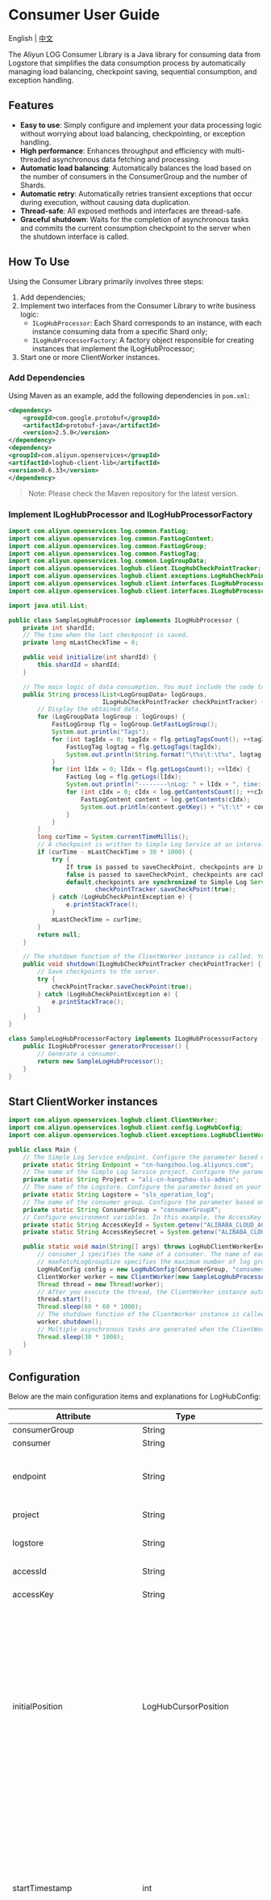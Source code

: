 # Consumer User Guide

English | [中文](./README-zh_CN.md)

The Aliyun LOG Consumer Library is a Java library for consuming data from Logstore that simplifies the data consumption process by automatically managing load balancing, checkpoint saving, sequential consumption, and exception handling.


## Features

- **Easy to use**: Simply configure and implement your data processing logic without worrying about load balancing, checkpointing, or exception handling.
- **High performance**: Enhances throughput and efficiency with multi-threaded asynchronous data fetching and processing.
- **Automatic load balancing**: Automatically balances the load based on the number of consumers in the ConsumerGroup and the number of Shards.
- **Automatic retry**: Automatically retries transient exceptions that occur during execution, without causing data duplication.
- **Thread-safe**: All exposed methods and interfaces are thread-safe.
- **Graceful shutdown**: Waits for the completion of asynchronous tasks and commits the current consumption checkpoint to the server when the shutdown interface is called.


## How To Use

Using the Consumer Library primarily involves three steps:

1. Add dependencies;
2. Implement two interfaces from the Consumer Library to write business logic:
    - `ILogHubProcessor`: Each Shard corresponds to an instance, with each instance consuming data from a specific Shard only;
    - `ILogHubProcessorFactory`: A factory object responsible for creating instances that implement the ILogHubProcessor;
3. Start one or more ClientWorker instances.

### Add Dependencies

Using Maven as an example, add the following dependencies in `pom.xml`:

```xml
<dependency>
    <groupId>com.google.protobuf</groupId>
    <artifactId>protobuf-java</artifactId>
    <version>2.5.0</version>
</dependency>
<dependency>
<groupId>com.aliyun.openservices</groupId>
<artifactId>loghub-client-lib</artifactId>
<version>0.6.33</version>
</dependency>
```

> Note: Please check the Maven repository for the latest version.

### Implement ILogHubProcessor and ILogHubProcessorFactory

```java
import com.aliyun.openservices.log.common.FastLog;
import com.aliyun.openservices.log.common.FastLogContent;
import com.aliyun.openservices.log.common.FastLogGroup;
import com.aliyun.openservices.log.common.FastLogTag;
import com.aliyun.openservices.log.common.LogGroupData;
import com.aliyun.openservices.loghub.client.ILogHubCheckPointTracker;
import com.aliyun.openservices.loghub.client.exceptions.LogHubCheckPointException;
import com.aliyun.openservices.loghub.client.interfaces.ILogHubProcessor;
import com.aliyun.openservices.loghub.client.interfaces.ILogHubProcessorFactory;

import java.util.List;

public class SampleLogHubProcessor implements ILogHubProcessor {
    private int shardId;
    // The time when the last checkpoint is saved. 
    private long mLastCheckTime = 0;

    public void initialize(int shardId) {
        this.shardId = shardId;
    }

    // The main logic of data consumption. You must include the code to handle all exceptions that may occur during data consumption. 
    public String process(List<LogGroupData> logGroups,
                          ILogHubCheckPointTracker checkPointTracker) {
        // Display the obtained data. 
        for (LogGroupData logGroup : logGroups) {
            FastLogGroup flg = logGroup.GetFastLogGroup();
            System.out.println("Tags");
            for (int tagIdx = 0; tagIdx < flg.getLogTagsCount(); ++tagIdx) {
                FastLogTag logtag = flg.getLogTags(tagIdx);
                System.out.println(String.format("\t%s\t:\t%s", logtag.getKey(), logtag.getValue()));
            }
            for (int lIdx = 0; lIdx < flg.getLogsCount(); ++lIdx) {
                FastLog log = flg.getLogs(lIdx);
                System.out.println("--------\nLog: " + lIdx + ", time: " + log.getTime() + ", GetContentCount: " + log.getContentsCount());
                for (int cIdx = 0; cIdx < log.getContentsCount(); ++cIdx) {
                    FastLogContent content = log.getContents(cIdx);
                    System.out.println(content.getKey() + "\t:\t" + content.getValue());
                }
            }
        }
        long curTime = System.currentTimeMillis();
        // A checkpoint is written to Simple Log Service at an interval of 30 seconds. If the ClientWorker instance unexpectedly stops within 30 seconds, a newly started ClientWorker instance consumes data from the last checkpoint. A small amount of data may be repeatedly consumed. 
        if (curTime - mLastCheckTime > 30 * 1000) {
            try {
                If true is passed to saveCheckPoint, checkpoints are immediately synchronized to Simple Log Service.If
                false is passed to saveCheckPoint, checkpoints are cached on your computer.By
                default,checkpoints are synchronized to Simple Log Service at an interval of 60 seconds.
                        checkPointTracker.saveCheckPoint(true);
            } catch (LogHubCheckPointException e) {
                e.printStackTrace();
            }
            mLastCheckTime = curTime;
        }
        return null;
    }

    // The shutdown function of the ClientWorker instance is called. You can manage the checkpoints. 
    public void shutdown(ILogHubCheckPointTracker checkPointTracker) {
        // Save checkpoints to the server. 
        try {
            checkPointTracker.saveCheckPoint(true);
        } catch (LogHubCheckPointException e) {
            e.printStackTrace();
        }
    }
}

class SampleLogHubProcessorFactory implements ILogHubProcessorFactory {
    public ILogHubProcessor generatorProcessor() {
        // Generate a consumer. 
        return new SampleLogHubProcessor();
    }
}
```

## Start ClientWorker instances

```java
import com.aliyun.openservices.loghub.client.ClientWorker;
import com.aliyun.openservices.loghub.client.config.LogHubConfig;
import com.aliyun.openservices.loghub.client.exceptions.LogHubClientWorkerException;

public class Main {
    // The Simple Log Service endpoint. Configure the parameter based on your business scenario. 
    private static String Endpoint = "cn-hangzhou.log.aliyuncs.com";
    // The name of the Simple Log Service project. Configure the parameter based on your business scenario. You must enter the name of an existing project. 
    private static String Project = "ali-cn-hangzhou-sls-admin";
    // The name of the Logstore. Configure the parameter based on your business scenario. You must enter the name of an existing Logstore. 
    private static String Logstore = "sls_operation_log";
    // The name of the consumer group. Configure the parameter based on your business scenario. You do not need to create a consumer group in advance. A consumer group is automatically created when a program runs. 
    private static String ConsumerGroup = "consumerGroupX";
    // Configure environment variables. In this example, the AccessKey ID and AccessKey secret are obtained from environment variables.  
    private static String AccessKeyId = System.getenv("ALIBABA_CLOUD_ACCESS_KEY_ID");
    private static String AccessKeySecret = System.getenv("ALIBABA_CLOUD_ACCESS_KEY_SECRET");

    public static void main(String[] args) throws LogHubClientWorkerException, InterruptedException {
        // consumer_1 specifies the name of a consumer. The name of each consumer in a consumer group must be unique. If different consumers start processes on different machines to consume data in a Logstore, you can use the machine IP addresses to identify each consumer. 
        // maxFetchLogGroupSize specifies the maximum number of log groups that can be obtained from Simple Log Service at a time. Retain the default value. You can use config.setMaxFetchLogGroupSize(100); to change the maximum number. Valid range: (0,1000]. 
        LogHubConfig config = new LogHubConfig(ConsumerGroup, "consumer_1", Endpoint, Project, Logstore, AccessKeyId, AccessKeySecret, LogHubConfig.ConsumePosition.BEGIN_CURSOR, 1000);
        ClientWorker worker = new ClientWorker(new SampleLogHubProcessorFactory(), config);
        Thread thread = new Thread(worker);
        // After you execute the thread, the ClientWorker instance automatically runs and extends the Runnable interface. 
        thread.start();
        Thread.sleep(60 * 60 * 1000);
        // The shutdown function of the ClientWorker instance is called to exit the consumption instance. The associated thread is automatically stopped. 
        worker.shutdown();
        // Multiple asynchronous tasks are generated when the ClientWorker instance is running. To ensure that all running tasks securely stop after the shutdown, we recommend that you set Thread.sleep to 30 seconds. 
        Thread.sleep(30 * 1000);
    }
}
```

## Configuration

Below are the main configuration items and explanations for LogHubConfig:

| Attribute                    | Type                 | Default Value                                 | Description                                                                                                                                                                                                                                                                                                                                                                             |
|------------------------------|----------------------|-----------------------------------------------|-----------------------------------------------------------------------------------------------------------------------------------------------------------------------------------------------------------------------------------------------------------------------------------------------------------------------------------------------------------------------------------------|
| consumerGroup                | String               |                                               | Consumer group name.                                                                                                                                                                                                                                                                                                                                                                    |
| consumer                     | String               |                                               | Consumer name.                                                                                                                                                                                                                                                                                                                                                                          |  
| endpoint                     | String               |                                               | Service endpoint. For information on determining the service endpoint for a Project, refer to the [Endpoints](https://www.alibabacloud.com/help/en/sls/developer-reference/endpoints).                                                                                                                                                                                                  |
| project                      | String               |                                               | Name of the project to be consumed.                                                                                                                                                                                                                                                                                                                                                     |                                                                                               
| logstore                     | String               |                                               | Name of the logstore within the project to be consumed.                                                                                                                                                                                                                                                                                                                                 |                                                                                                      
| accessId                     | String               |                                               | AccessKeyId of the account.                                                                                                                                                                                                                                                                                                                                                             |                                                                                                      
| accessKey                    | String               |                                               | AccessKeySecret of the account.                                                                                                                                                                                                                                                                                                                                                         |                                                                                                      
| initialPosition              | LogHubCursorPosition |                                               | The starting point for consumption. This parameter is used only at the time of the first creation of the consumer group. When the consumer group is started again for consumption, it will continue from the last consumed checkpoint. Options include: <br/> - `BEGIN_CURSOR`：Start position<br/> - `END_CURSOR`：End position<br/> - `SPECIAL_TIMER_CURSOR`：Custom start position<br/> |                                                                                                      
| startTimestamp               | int                  |                                               | Custom log consumption time point. This parameter can only be used when `initialPosition` is set to `SPECIAL_TIMER_CURSOR`. It represents the UNIX timestamp in seconds. When the `startTimestamp` parameter is passed, LogHubConfig automatically sets initialPosition to `SPECIAL_TIMER_CURSOR`.                                                                                      |                                                                                                      
| fetchIntervalMillis          | long                 | 200                                           | Interval for fetching logs from the server, in milliseconds. It is recommended to set this value to 200 or more.                                                                                                                                                                                                                                                                        |                                                                                                      
| heartbeatIntervalMillis      | long                 | 5000                                          | The interval for sending heartbeats to the server, in seconds. If the server doesn't receive a heartbeat for (heartbeatIntervalMillis + timeoutInSeconds), it assumes the consumer has gone offline and will reassign the held Shard.                                                                                                                                                   |                                                                                                      
| consumeInOrder               | boolean              | false                                         | Whether to consume logs in order.                                                                                                                                                                                                                                                                                                                                                       |                                                                                                      
| stsToken                     | String               |                                               | AccessKeyToken of the account. Required when consuming data using a role.                                                                                                                                                                                                                                                                                                               |                                                                                                      
| autoCommitEnabled            | boolean              | true                                          | Whether to automatically commit checkpoint information to the server. When enabled, checkpoints will be committed to the server at regular intervals. The interval is configurable through `autoCommitIntervalMs`.                                                                                                                                                                      |                                                                                                      
| batchSize                    | int                  | 1000                                          | The number of log groups to fetch from the server in one request. Default value is 1000, with a range of 1 ~ 1000. For more information on log groups, please refer to [Log Group](https://www.alibabacloud.com/help/en/sls/product-overview/log-group).                                                                                                                                |                                                                                                      
| timeoutInSeconds             | int                  | 60                                            | Consumer timeout period, in seconds.                                                                                                                                                                                                                                                                                                                                                    |                                                                                                      
| maxInProgressingDataSizeInMB | int                  | 0                                             | The maximum amount of data in MB that all Consumers are currently processing. A value of 0 means no limit. If this limit is exceeded, the data fetch thread will be blocked. Therefore, this value can be used to control the rate of asynchronous data fetch and the size of memory used.                                                                                              |                                                                                                      
| userAgent                    | String               | `Consumer-Library-{ConsumerGroup}/{Consumer}` | UserAgent for the API call.                                                                                                                                                                                                                                                                                                                                                             |                                                                                                      
| proxyHost                    | String               |                                               | Proxy server host.                                                                                                                                                                                                                                                                                                                                                                      |                                                                                                      
| proxyPort                    | int                  |                                               | Proxy server port.                                                                                                                                                                                                                                                                                                                                                                      |                                                                                                      
| proxyUsername                | String               |                                               | Proxy server username.                                                                                                                                                                                                                                                                                                                                                                  |                                                                                                      
| proxyPassword                | String               |                                               | Proxy server password.                                                                                                                                                                                                                                                                                                                                                                  |                                                                                                      
| proxyDomain                  | String               |                                               | Proxy server domain.                                                                                                                                                                                                                                                                                                                                                                    |                                                                                                      
| proxyWorkstation             | String               |                                               | Proxy workstation.                                                                                                                                                                                                                                                                                                                                                                      |                                                                                                      


## Common Questions and Precautions

### Introduction to the concept of Consumer Library

There are four main concepts in the Consumer Library: ConsumerGroup, Consumer, Heartbeat, and Checkpoint. Their relationships are as follows:

![](pics/consumer_group_concepts.jpg)

**ConsumerGroup**

A ConsumerGroup is a sub-resource of Logstore. Consumers with the same ConsumerGroup name jointly consume all data from the same Logstore without overlapping data consumption.

A maximum of 30 ConsumerGroups can be created under a single Logstore, and they must have unique names. ConsumerGroups
under the same Logstore do not affect each other's data consumption.

ConsumerGroup has two important attributes:

- `order`: `boolean`, indicates whether to consume data with the same hash key in the order it was written.
- `timeout`: `integer`, the timeout period for consumers within the ConsumerGroup, in seconds. If a consumer's heartbeat interval exceeds the timeout, the server deems the consumer to be offline.

**Consumer**

A Consumer. Multiple Consumers correspond to a single ConsumerGroup, and Consumers within the same ConsumerGroup must not have the same name. Several shards will be allocated to each Consumer, whose responsibility is to consume data on these Shards.

**Heartbeat**

Consumer heartbeat. Consumers must regularly report a heartbeat packet to the server to indicate they are still alive.

**Checkpoint**

Consumption position. Consumers periodically save the consumption position of the Shards assigned to them to the server.

When a Shard is reassigned to another consumer, that new consumer can obtain the consumption checkpoint from the server and continue to consume data from that checkpoint, ensuring no data loss.

### The Relationship Between ConsumerGroup, Consumer, and ClientWorker

In LogHubConfig, ConsumerGroup represents a consumer group. Consumers with the same ConsumerGroup share the consumption of Shards in a Logstore.

Consumer is created and managed by ClientWorker, and there is a one-to-one correspondence between Shard and Consumer.

Assume there are Shards 0 to 3 (4 Shards in total) in a Logstore, and there are 3 Workers with the following ConsumerGroup and Worker pairs:

- `<consumer_group_name_1, worker_A>`
- `<consumer_group_name_1, worker_B>`
- `<consumer_group_name_2, worker_C>`

Then, the possible assignment of Workers to Shards might be:
 
- `<consumer_group_name_1, worker_A>`: shard_0, shard_1
- `<consumer_group_name_1, worker_B>`: shard_2, shard_3
- `<consumer_group_name_2, worker_C>`: shard_0, shard_1, shard_2, shard_3 (Workers with different ConsumerGroups do not affect each other)

### Implementation of ILogHubProcessor

- It is essential to ensure that the implemented `ILogHubProcessor#process()` interface can execute and exit smoothly each time in order to continue fetching the next batch of data.
- If `process()` returns `null` or an empty string, it is considered that the data processing is successful, and the next batch of data will be fetched; otherwise, a Checkpoint must be returned so the Consumer can re-fetch the data corresponding to that Checkpoint.
- For the `saveCheckPoint()` interface of ILogHubCheckPointTracker, whether the passed parameter is true or false, it indicates that the current data processing is complete.
  - If the parameter is `true`, the consumption checkpoint is immediately persisted to the server.
  - If the parameter is `false`, the consumption checkpoint is stored in memory. If autoCommitEnabled is true, the consumption checkpoint will be periodically synchronized to the server.
  
### RAM Permissions for Data Consumption

If the AccessKey of a sub-user or role is configured in LogHubConfig, authorization needs to be completed in RAM. For detailed information, please refer to [RAM User Authorization](https://www.alibabacloud.com/help/en/sls/user-guide/use-consumer-groups-to-consume-data#section-yrp-xfr-7va).

> Note: For security reasons, please use the RAM User Account AccessKey instead of the Alibaba Cloud Account AccessKey.

## Feedback on Issues

If you encounter any issues during use, you can create a [GitHub Issue](https://github.com/aliyun/aliyun-log-consumer-java/issues) or go to the Alibaba Cloud Support Center to [submit a ticket](https://selfservice.console.aliyun.com/service/create-ticket).
